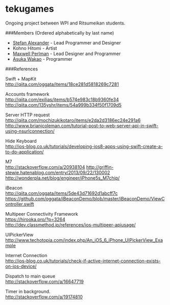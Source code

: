 tekugames
=========
Ongoing project between WPI and Ritsumeikan students.  

###Members (Ordered alphabetically by last name)
* [Stefan Alexander](http://github.com/stefafafan) - Lead Programmer and Designer
* Kohno Hitomi - Artist
* [Maxwell Perlman](http://github.com/MaxwellP) - Lead Designer and Programmer
* [Asuka Wakao](http://github.com/AsukaWakao) - Programmer
  
###References  

Swift + MapKit  
http://qiita.com/oggata/items/18ce281d5818269c7281

Accounts framework  
http://qiita.com/exilias/items/b574e983c18b9360fe34
http://qiita.com/135yshr/items/54a999b334f50f1709d5

Server HTTP request  
http://qiita.com/mochizukikotaro/items/e2da2d3186ec24e291a6
http://www.brianjcoleman.com/tutorial-post-to-web-server-api-in-swift-using-nsurlconnection/

Hide Keyboard  
http://ios-blog.co.uk/tutorials/developing-ios8-apps-using-swift-create-a-to-do-application/

M7  
http://stackoverflow.com/a/20938104
http://griffin-stewie.hatenablog.com/entry/2013/09/22/130002
http://wonderpla.net/blog/engineer/iPhone5s_M7chip/

iBeacon  
http://qiita.com/oggata/items/5de43d71692d1abcff7c
https://github.com/oggata/iBeaconDemo/blob/master/iBeaconDemo/ViewController.swift
  
Multipeer Connectivity Framework  
https://hirooka.pro/?p=3264  
http://dev.classmethod.jp/references/ios-multipeer-apiusage/

UIPickerView  
http://www.techotopia.com/index.php/An_iOS_6_iPhone_UIPickerView_Example  
  
Internet Connection  
http://ios-blog.co.uk/tutorials/check-if-active-internet-connection-exists-on-ios-device/
  
Dispatch to main queue  
http://stackoverflow.com/a/16647719  
  
Timer in background.  
http://stackoverflow.com/a/19174810
